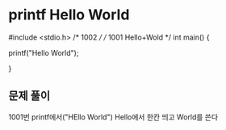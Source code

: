 # printf Hello World
#include <stdio.h>
/* 1002 */
/* 1001 Hello+Wold */
int main()
{
 
   printf("Hello World");

}

## 문제 풀이
 1001번 printf에서("HEllo World") Hello에서 한칸 띄고 World를 쓴다
